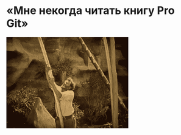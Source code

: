 # «Мне некогда читать книгу Pro Git»

![«Мне некогда читать книгу Pro Git»](../images/93c36202-00b6-47e8-98bd-c7db3ad92a0f.gif)